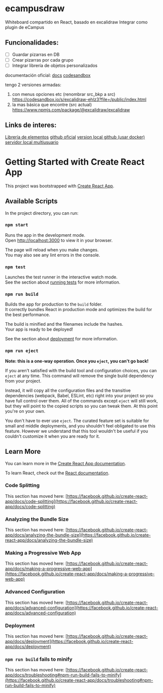 # ecampusdraw
Whiteboard compartido en React, basado en excalidraw
Integrar como plugin de eCampus

## Funcionalidades:
- [ ] Guardar pizarras en DB
- [ ] Crear pizarras por cada grupo
- [ ] Integrar librería de objetos personalizados

documentación oficial:
[docs](https://docs.excalidraw.com/docs/@excalidraw/excalidraw/installation)
[codesandbox](https://codesandbox.io/p/github/excalidraw/excalidraw/)

tengo 2 versiones armadas:
1) con menus opciones etc (renombrar src_bkp a src)
https://codesandbox.io/s/excalidraw-ehlz3?file=/public/index.html
2) la mas básica que encontre (src actual)
https://www.npmjs.com/package/@excalidraw/excalidraw

## Links de interes:
[Librería de elementos](https://libraries.excalidraw.com/?target=codesandbox&referrer=http%3A%2F%2Flocalhost%3A3000%2F&useHash=true&token=sI1t_YOjEbThe7NHty7l7&theme=light&version=2&sort=default)
[github oficial](https://github.com/excalidraw/excalidraw)
[version local github (usar docker)](htdocs/test/dockers/excalidraw/)
[servidor local multiusuario](htdocs/test/dockers/excalidraw-room)

# Getting Started with Create React App

This project was bootstrapped with [Create React App](https://github.com/facebook/create-react-app).

## Available Scripts

In the project directory, you can run:

### `npm start`

Runs the app in the development mode.\
Open [http://localhost:3000](http://localhost:3000) to view it in your browser.

The page will reload when you make changes.\
You may also see any lint errors in the console.

### `npm test`

Launches the test runner in the interactive watch mode.\
See the section about [running tests](https://facebook.github.io/create-react-app/docs/running-tests) for more information.

### `npm run build`

Builds the app for production to the `build` folder.\
It correctly bundles React in production mode and optimizes the build for the best performance.

The build is minified and the filenames include the hashes.\
Your app is ready to be deployed!

See the section about [deployment](https://facebook.github.io/create-react-app/docs/deployment) for more information.

### `npm run eject`

**Note: this is a one-way operation. Once you `eject`, you can't go back!**

If you aren't satisfied with the build tool and configuration choices, you can `eject` at any time. This command will remove the single build dependency from your project.

Instead, it will copy all the configuration files and the transitive dependencies (webpack, Babel, ESLint, etc) right into your project so you have full control over them. All of the commands except `eject` will still work, but they will point to the copied scripts so you can tweak them. At this point you're on your own.

You don't have to ever use `eject`. The curated feature set is suitable for small and middle deployments, and you shouldn't feel obligated to use this feature. However we understand that this tool wouldn't be useful if you couldn't customize it when you are ready for it.

## Learn More

You can learn more in the [Create React App documentation](https://facebook.github.io/create-react-app/docs/getting-started).

To learn React, check out the [React documentation](https://reactjs.org/).

### Code Splitting

This section has moved here: [https://facebook.github.io/create-react-app/docs/code-splitting](https://facebook.github.io/create-react-app/docs/code-splitting)

### Analyzing the Bundle Size

This section has moved here: [https://facebook.github.io/create-react-app/docs/analyzing-the-bundle-size](https://facebook.github.io/create-react-app/docs/analyzing-the-bundle-size)

### Making a Progressive Web App

This section has moved here: [https://facebook.github.io/create-react-app/docs/making-a-progressive-web-app](https://facebook.github.io/create-react-app/docs/making-a-progressive-web-app)

### Advanced Configuration

This section has moved here: [https://facebook.github.io/create-react-app/docs/advanced-configuration](https://facebook.github.io/create-react-app/docs/advanced-configuration)

### Deployment

This section has moved here: [https://facebook.github.io/create-react-app/docs/deployment](https://facebook.github.io/create-react-app/docs/deployment)

### `npm run build` fails to minify

This section has moved here: [https://facebook.github.io/create-react-app/docs/troubleshooting#npm-run-build-fails-to-minify](https://facebook.github.io/create-react-app/docs/troubleshooting#npm-run-build-fails-to-minify)
